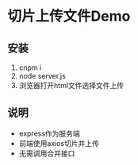 # 切片上传文件Demo

## 安装

1. cnpm i
2. node server.js
3. 浏览器打开html文件选择文件上传

## 说明

- express作为服务端
- 前端使用axios切片并上传
- 无需调用合并接口